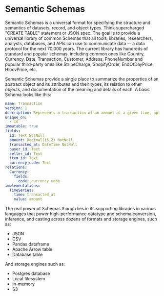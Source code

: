 # Semantic Schemas

Semantic Schemas is a universal format for specifying the structure and semantics of datasets, record, and object types. Think supercharged "CREATE TABLE" statement or JSON spec. The goal is to provide a universal library of common Schemas that all tools, libraries, researchers, analysts, databases, and APIs can use to communicate data -- a data protocol for the next 70,000 years. The current library has hundreds of standard and popular schemas, including common ones like Country, Currency, Date, Transaction, Customer, Address, PhoneNumber and popular third-party ones like StripeCharge, ShopifyOrder, EndOfDayPrice, HlocvPrice, etc.

Semantic Schemas provide a single place to summarize the properties of an abstract object and its attributes and their types, its relation to other objects, and documentation of the meaning and details of each. A basic Schema looks like this:

```yaml
name: Transaction
version: 1
description: Represents a transaction of an amount at a given time, optionally specifying the transactor, currency, item transacted as well.
unique_on:
  - id
immutable: true
fields:
  id: Text NotNull
  amount: Decimal(16,2) NotNull
  transacted_at: DateTime NotNull
  buyer_id: Text
  seller_id: Text
  item_id: Text
  currency_code: Text
relations:
  Currency:
    fields:
      code: currency_code
implementations:
  TimeSeries:
    time: transacted_at
    value: amount
```

The real power of Schemas though lies in its supporting libraries in various languages that power high-performance datatype and schema conversion, inference, and casting across dozens of formats and storage engines, such as:

- JSON
- CSV
- Pandas dataframe
- Apache Arrow table
- Database table

And storage engines such as:

- Postgres database
- Local filesystem
- In-memory
- S3
